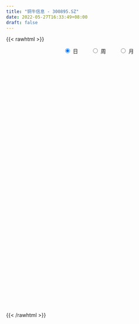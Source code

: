 ```yaml
---
title: "铜牛信息 - 300895.SZ"
date: 2022-05-27T16:33:49+08:00
draft: false
---
```

{{< rawhtml >}}
    <div style="text-align: center">
        <label style="padding: 1rem;"><input style="margin-right: .5rem" type="radio" name="period" value="D" checked onclick="period_change(this)">日</label>
        <label style="padding: 1rem;"><input style="margin-right: .5rem" type="radio" name="period" value="W" onclick="period_change(this)">周</label>
        <label style="padding: 1rem;"><input style="margin-right: .5rem" type="radio" name="period" value="M" onclick="period_change(this)">月</label>
    </div>
    <div id="chart" style="height: 700px;"></div> 
    <script type="text/javascript">
        const D_v = [18558.42,12142.17,7915.33,6344.13,14986.3,9794.8,19912.82,18034.7,11338.7,12273.46,14743.27,33189.06,19272.54,15410.4,15360.95,15403.52,12080.15,40502.11,55677.16,34846.8,41450.81,30941.26,22626.37,16371.98,44326.08,26546.56,26980.31,24964.58,12824.19,24461.26,17875.96,26645.46,13887.2,8731.88,9738.92,10508.63,37956.43,40518.13,49444.41,29346.05,81351.67,51689.89,34004.06,30515.71,25587.95,23689.98,25676.26,42113.22,23192.12,31611.37,29664.3,15328.48,18860.69,28666.53,49323.98,37133.25,25472.89,19238.34,35126.43,27636.98,27065.39,40110.15,21703.86,17197.24,23282.3,17657.8,23531.8,13077.23,17566.88,15479.6,15884.59,18443.38,71767.13,67538.41,192798.74,169516.26,150428.41,140083.33,109130.42,84535.07,95641.81,55504.61,51277.64,50487.9,112586.1,63807.03,66296.16,53480.14,41454.91,49340.59,46929.54,68108.75,37771.98,42726.55,33697.33,46287.14,44948.55,25510.36,24856.84,29363.23,135675.17,89952.67,93816.32,72913.94,48921.32,43557.59,31858.71,69112.91,78886.27,68609.65,80241.0,56894.31,64386.52,42665.54,46071.85,89181.1,104624.55,71006.73,58093.08,54731.25,51970.26,42994.45,53282.95,94156.67,116211.63,67180.55,57706.73,51283.26,37735.87,35424.32,69427.75,41103.35,85117.04,93964.19,124478.46,68397.42,70254.01,36510.11,39155.57,33784.25,30713.31,28716.99,33085.82,54763.71,84583.51,76939.19,45331.0,23983.08,64318.2,63997.13,41472.57,31400.1,35968.39,29689.39,26252.27,28071.72,39895.19,53130.8,43452.69,47689.43,33383.69,34231.06,19001.98,25885.88,29367.5,60790.12,81863.77,97495.44,66567.15,113441.14,117173.98,106090.79,79437.42,87357.29,61443.78,64055.41,109519.49,108632.61,94785.79,78255.13,53626.15,48745.56,80823.71,77246.12,148466.68,184511.91,136259.13,112570.62,136311.62,89647.89,79928.5,90563.69,68071.21,63073.77,66084.45,43617.71,63556.28,65967.72,56427.35,42678.91,44839.07,38410.34,47523.02,52977.51,39295.39,34542.99,73554.65,47206.9,38081.54,24325.87,20365.24,27632.89,28146.94,28072.44,26173.4,20403.4,37042.36,27493.81,32884.65,19645.57,19975.47,18781.88,25292.81,21879.78,19104.71,26826.59,26747.71,22645.5,30287.69,25721.25,24481.81,23436.17,23357.18,22030.66,51523.53,34729.56,26997.98,39437.04,25426.64,17922.78,17856.2,24118.35,83757.49,63434.7,36202.59,26903.66,30687.71,21144.47,22064.51,22223.2]
const D_histogram = [0.0,-0.0562807977,-0.1081209806,-0.1366959457,-0.0729553439,-0.0336366168,0.0340520027,0.0539038818,0.0591442494,0.0809821364,0.1112554975,0.1685880326,0.1469554088,0.0785425598,0.0946206307,0.0783581583,0.0578154109,0.1574267197,0.299326071,0.3000657653,0.3373274325,0.3392368417,0.2511063096,0.1935510757,0.2381461012,0.2200801345,0.2193444565,0.1173287913,0.036047109,0.0166122116,-0.0402967456,-0.2433394092,-0.4157346621,-0.4772493146,-0.4917571263,-0.4787496833,-0.2981154059,-0.1622425953,0.0281664309,0.1138002668,0.351738249,0.3623470651,0.2539772589,0.2273838794,0.1106088045,0.060603534,0.0319571556,0.0832209878,0.0502295921,0.0005051704,-0.2625945804,-0.3731799759,-0.3617412306,-0.1893559582,-0.0063842706,0.1315259917,0.1806947064,0.1712525933,0.2464325619,0.2782518481,0.2091155034,0.1877016019,0.0781930906,-0.0337439449,-0.1642326576,-0.1912825971,-0.2805568239,-0.3626693756,-0.2954013718,-0.2598874647,-0.2710728374,-0.3543584164,0.0258599818,0.7595660394,1.4889286235,2.2339294452,2.4321304195,1.9902386055,1.5193274328,1.1171827692,0.5743724293,0.1390201051,-0.2511469481,-0.4700753945,-0.4510641338,-0.6096318483,-0.8895842441,-1.0042769202,-1.1813088981,-1.2003699667,-1.1651842557,-1.3683261178,-1.4218144041,-1.5088370988,-1.4193392311,-1.1689660519,-1.0081858217,-0.8816114501,-0.7274956773,-0.5580711449,-0.1435156365,0.0867430227,0.3417439594,0.4028243509,0.3727005868,0.2363637246,0.1619545709,0.2339148208,0.3384279719,0.4156130715,0.4962031066,0.4663580041,0.3180181243,0.2734907469,0.2734057103,0.3426772409,0.4931274236,0.5214366322,0.4973211883,0.3951671224,0.3219446927,0.2386900603,0.0534122046,0.0747932483,0.2039911353,0.2154775452,0.2267580949,0.1500094199,0.0600577212,0.0021470477,0.0458456743,0.0244768214,0.0629448915,0.1820681031,0.0630107151,-0.0952132955,-0.3805175469,-0.5120316011,-0.5186700789,-0.5597424289,-0.5366436299,-0.4573569398,-0.3612829377,-0.188062288,0.0248605053,0.0261730529,-0.086768939,-0.131187999,-0.0011190073,0.0974827397,0.0490786401,-0.0303280627,-0.0132539306,-0.0705894201,-0.0782231211,-0.0924168446,-0.0095738359,0.090840195,0.0946882276,-0.0421790504,-0.1795627592,-0.3485877908,-0.4007927659,-0.4137794557,-0.4713986201,-0.2752908126,-0.1346594074,0.1377192947,0.2336605657,0.3781018862,0.538764885,0.5633753428,0.5684214368,0.2858671168,0.121837625,0.1393355826,0.3325560702,0.4527214431,0.525509764,0.4748830868,0.3440066227,0.1931585589,0.0972487447,-0.0608908231,0.0873511901,0.5894120461,0.7246201842,0.7149647217,0.4187442922,0.2631710642,0.1650177647,0.125492359,-0.0088791713,-0.0692752257,-0.319297171,-0.5371306675,-0.6098265582,-0.6240046744,-0.6516699942,-0.6899586957,-0.8640669552,-1.0209485972,-0.9701344074,-0.867450675,-0.7682088823,-0.6547924701,-0.4022894816,-0.2740405576,-0.2642316391,-0.2551802705,-0.2043769416,-0.2668096482,-0.2687002415,-0.231932681,-0.2712511122,-0.2509184271,-0.3928026682,-0.4780567428,-0.6262801707,-0.6382099306,-0.688992447,-0.6450228669,-0.5520719784,-0.407784198,-0.2730535446,-0.1647934585,-0.1805324482,-0.2223391682,-0.4054216309,-0.5382579647,-0.4903736624,-0.4786666601,-0.349396927,-0.19773188,0.0204588586,0.1807936868,0.3222137113,0.4078925501,0.4857598061,0.5229093596,0.5358658253,0.5821739408,0.7266802171,0.8207572505,0.8209024986,0.8241121702,0.6746717719,0.6107098652,0.5595274438,0.498617448]
const D_fast = [0.0,-0.0703509972,-0.1492214252,-0.2119703767,-0.1664686108,-0.135559038,-0.0593574178,-0.0260295682,-0.0060031382,0.0360802828,0.0941675183,0.1936470616,0.20875329,0.159976081,0.1997093095,0.2030363767,0.196947482,0.3359154708,0.5526463398,0.6284024754,0.7499960008,0.8367146204,0.8113606657,0.8021932007,0.9063247515,0.9432788184,0.9973792546,0.9246957872,0.8524258821,0.8371440376,0.770160894,0.5062833782,0.2299544597,0.0491274785,-0.0883196148,-0.1949995926,-0.0888941667,0.0064179951,0.203868629,0.3179525316,0.643825076,0.7450206584,0.700145167,0.7303977573,0.6412748835,0.6064204966,0.5857634071,0.6578324862,0.6373984885,0.5878003594,0.2590519636,0.0551715741,-0.0238249883,0.1012212945,0.2825969145,0.4533886747,0.5477310661,0.5811021013,0.7178902103,0.8192724586,0.8024149898,0.8279264887,0.73796625,0.6175932283,0.4460463512,0.3711757625,0.2117623296,0.038982434,0.0324000949,0.0029421358,-0.0760114462,-0.2478866293,0.1387967643,1.0623943318,2.1639890718,3.4674722547,4.2737058339,4.3293736713,4.2382943568,4.1154453855,3.7162281529,3.315630855,2.8626770648,2.5262297698,2.4324749971,2.1214993205,1.6191508637,1.2533889575,0.7810297551,0.4618761948,0.2057658419,-0.3394575496,-0.748399437,-1.2126314065,-1.4779683465,-1.5198366803,-1.6111029055,-1.7049313964,-1.7326895429,-1.7027827968,-1.3241061975,-1.0721617826,-0.7317248561,-0.5699383768,-0.5068869942,-0.5841329253,-0.6180534362,-0.4876144811,-0.298494337,-0.1174059696,0.0872348422,0.1739792406,0.105143892,0.1289892012,0.1972555922,0.3521964331,0.6259284716,0.7845968383,0.8848116915,0.8814494062,0.8887131496,0.8651310323,0.6932062278,0.7332855835,0.9134812544,0.9788370506,1.046807124,1.007560804,0.9326235356,0.8752496241,0.9304096692,0.9151600217,0.9693643147,1.134004552,1.0306998428,0.8486725084,0.4682388702,0.2087169158,0.0724109183,-0.1085970389,-0.2196591474,-0.2547116923,-0.2489584247,-0.1227533469,0.0963845727,0.1042403835,-0.0303938432,-0.1076099029,0.0221793369,0.1451517689,0.1090173293,0.0220286108,0.0357892602,-0.0391935843,-0.0663830655,-0.1036810002,-0.0232314505,0.0998926292,0.1274127187,-0.019999322,-0.2022737205,-0.4584456998,-0.6108488664,-0.7272804202,-0.9027492395,-0.7754641352,-0.6684975818,-0.3616890561,-0.2073326436,0.0316341484,0.3269883684,0.4924426619,0.6395941151,0.4285065743,0.2949364887,0.3472683421,0.6236278472,0.8569735809,1.0611393428,1.1292334373,1.0843586288,0.9818002048,0.9102025768,0.7368403032,0.9069201139,1.5563339814,1.8726971656,2.0417828835,1.850248527,1.7604680651,1.7035692068,1.6954168909,1.5588255677,1.4811107069,1.1512644689,0.7991483055,0.5739957752,0.4038164905,0.2132336721,0.0024552967,-0.3876697016,-0.7997884929,-0.9915079049,-1.1056868414,-1.1984972691,-1.2487789745,-1.0968483564,-1.0371095718,-1.0933585631,-1.1481022622,-1.1483931687,-1.2775282872,-1.346593941,-1.3678095507,-1.47494076,-1.5173376817,-1.7574225898,-1.9621908501,-2.2669843207,-2.4384665633,-2.6614971913,-2.7787833279,-2.8238504341,-2.7815087032,-2.7150414359,-2.6479797144,-2.7088518162,-2.8062433283,-3.0906811987,-3.3580820236,-3.4327911369,-3.5407507996,-3.4988302983,-3.3965982213,-3.173292768,-2.9677595182,-2.7457860658,-2.5581340895,-2.358826882,-2.1909499886,-2.0440270665,-1.8521754659,-1.5259991353,-1.2267327892,-1.0213619165,-0.8121242024,-0.7928966577,-0.704181098,-0.6154816585,-0.5517372923]
const D_slow = [0.0,-0.0140701994,-0.0411004446,-0.075274431,-0.093513267,-0.1019224212,-0.0934094205,-0.07993345,-0.0651473877,-0.0449018536,-0.0170879792,0.025059029,0.0617978812,0.0814335211,0.1050886788,0.1246782184,0.1391320711,0.178488751,0.2533202688,0.3283367101,0.4126685683,0.4974777787,0.5602543561,0.608642125,0.6681786503,0.7231986839,0.7780347981,0.8073669959,0.8163787731,0.820531826,0.8104576396,0.7496227873,0.6456891218,0.5263767931,0.4034375116,0.2837500907,0.2092212393,0.1686605904,0.1757021981,0.2041522648,0.2920868271,0.3826735933,0.4461679081,0.5030138779,0.530666079,0.5458169625,0.5538062515,0.5746114984,0.5871688964,0.587295189,0.5216465439,0.42835155,0.3379162423,0.2905772527,0.2889811851,0.321862683,0.3670363596,0.409849508,0.4714576484,0.5410206105,0.5932994863,0.6402248868,0.6597731594,0.6513371732,0.6102790088,0.5624583595,0.4923191536,0.4016518097,0.3278014667,0.2628296005,0.1950613912,0.1064717871,0.1129367825,0.3028282924,0.6750604483,1.2335428096,1.8415754144,2.3391350658,2.718966924,2.9982626163,3.1418557236,3.1766107499,3.1138240129,2.9963051643,2.8835391308,2.7311311688,2.5087351077,2.2576658777,1.9623386532,1.6622461615,1.3709500976,1.0288685681,0.6734149671,0.2962056924,-0.0586291154,-0.3508706284,-0.6029170838,-0.8233199463,-1.0051938656,-1.1447116519,-1.180590561,-1.1589048053,-1.0734688155,-0.9727627278,-0.879587581,-0.8204966499,-0.7800080072,-0.7215293019,-0.636922309,-0.5330190411,-0.4089682644,-0.2923787634,-0.2128742323,-0.1445015456,-0.0761501181,0.0095191922,0.1328010481,0.2631602061,0.3874905032,0.4862822838,0.566768457,0.626440972,0.6397940232,0.6584923353,0.7094901191,0.7633595054,0.8200490291,0.8575513841,0.8725658144,0.8731025763,0.8845639949,0.8906832003,0.9064194231,0.9519364489,0.9676891277,0.9438858038,0.8487564171,0.7207485168,0.5910809971,0.4511453899,0.3169844824,0.2026452475,0.1123245131,0.0653089411,0.0715240674,0.0780673306,0.0563750958,0.0235780961,0.0232983443,0.0476690292,0.0599386892,0.0523566735,0.0490431909,0.0313958358,0.0118400556,-0.0112641556,-0.0136576146,0.0090524342,0.0327244911,0.0221797285,-0.0227109613,-0.109857909,-0.2100561005,-0.3135009644,-0.4313506194,-0.5001733226,-0.5338381744,-0.4994083508,-0.4409932093,-0.3464677378,-0.2117765166,-0.0709326809,0.0711726783,0.1426394575,0.1730988638,0.2079327594,0.291071777,0.4042521378,0.5356295788,0.6543503505,0.7403520061,0.7886416459,0.812953832,0.7977311263,0.8195689238,0.9669219353,1.1480769814,1.3268181618,1.4315042349,1.4972970009,1.5385514421,1.5699245318,1.567704739,1.5503859326,1.4705616398,1.336278973,1.1838223334,1.0278211648,0.8649036663,0.6924139924,0.4763972536,0.2211601043,-0.0213734976,-0.2382361663,-0.4302883869,-0.5939865044,-0.6945588748,-0.7630690142,-0.829126924,-0.8929219916,-0.944016227,-1.0107186391,-1.0778936995,-1.1358768697,-1.2036896478,-1.2664192545,-1.3646199216,-1.4841341073,-1.64070415,-1.8002566326,-1.9725047444,-2.1337604611,-2.2717784557,-2.3737245052,-2.4419878913,-2.483186256,-2.528319368,-2.5839041601,-2.6852595678,-2.8198240589,-2.9424174745,-3.0620841396,-3.1494333713,-3.1988663413,-3.1937516266,-3.148553205,-3.0679997771,-2.9660266396,-2.8445866881,-2.7138593482,-2.5798928919,-2.4343494067,-2.2526793524,-2.0474900397,-1.8422644151,-1.6362363726,-1.4675684296,-1.3148909633,-1.1750091023,-1.0503547403]
const D_data = [['2021-05-18', 29.9418, 31.0566, 29.8669, 31.7388],['2021-05-19', 30.7987, 30.1747, 30.1747, 31.1481],['2021-05-20', 30.1913, 29.8669, 29.792, 30.5824],['2021-05-21', 30.3661, 29.8336, 29.7837, 30.3661],['2021-05-24', 29.8669, 30.99, 29.5341, 31.3894],['2021-05-25', 30.6156, 30.9068, 30.5324, 31.015],['2021-05-26', 31.0316, 31.5391, 30.8985, 32.9451],['2021-05-27', 31.01, 31.2, 31.0, 31.98],['2021-05-28', 31.25, 31.12, 30.78, 31.36],['2021-05-31', 31.0, 31.45, 30.85, 31.62],['2021-06-01', 31.45, 31.77, 31.23, 31.98],['2021-06-02', 32.0, 32.46, 32.0, 33.79],['2021-06-03', 31.83, 31.7, 31.51, 32.86],['2021-06-04', 31.7, 30.97, 30.77, 31.86],['2021-06-07', 31.0, 31.97, 31.0, 31.97],['2021-06-08', 31.8, 31.65, 31.4, 32.48],['2021-06-09', 31.72, 31.57, 31.13, 32.15],['2021-06-10', 31.3, 33.4, 31.3, 33.6],['2021-06-11', 33.36, 34.8, 32.52, 35.38],['2021-06-15', 33.88, 33.7, 33.51, 34.87],['2021-06-16', 33.42, 34.57, 33.01, 35.5],['2021-06-17', 33.9, 34.57, 33.51, 35.19],['2021-06-18', 34.11, 33.52, 33.38, 34.56],['2021-06-21', 33.49, 33.77, 33.49, 34.43],['2021-06-22', 33.8, 35.28, 32.7, 35.9],['2021-06-23', 35.28, 34.85, 34.5, 35.4],['2021-06-24', 34.59, 35.3, 34.16, 35.4],['2021-06-25', 34.95, 34.0, 34.0, 36.0],['2021-06-28', 33.62, 33.94, 33.25, 34.28],['2021-06-29', 33.94, 34.58, 33.54, 35.9],['2021-06-30', 34.59, 34.01, 33.79, 34.8],['2021-07-01', 33.85, 31.47, 31.45, 34.15],['2021-07-02', 31.48, 30.67, 30.64, 31.77],['2021-07-05', 30.67, 31.15, 30.67, 31.27],['2021-07-06', 31.0, 31.21, 30.71, 31.43],['2021-07-07', 30.88, 31.21, 30.7, 31.45],['2021-07-08', 31.22, 33.56, 30.79, 33.95],['2021-07-09', 32.86, 33.7, 32.8, 35.3],['2021-07-12', 34.5, 35.24, 33.88, 35.91],['2021-07-13', 34.88, 34.76, 34.28, 35.59],['2021-07-14', 34.79, 37.77, 34.53, 41.5],['2021-07-15', 36.6, 35.93, 35.61, 37.4],['2021-07-16', 36.31, 34.48, 34.45, 36.31],['2021-07-19', 34.84, 35.4, 34.17, 35.48],['2021-07-20', 34.71, 34.09, 33.7, 34.98],['2021-07-21', 34.5, 34.62, 34.11, 35.4],['2021-07-22', 34.65, 34.79, 33.8, 35.13],['2021-07-23', 34.74, 35.98, 34.24, 36.78],['2021-07-26', 35.2, 35.11, 34.28, 35.41],['2021-07-27', 34.78, 34.78, 34.7, 36.36],['2021-07-28', 34.3, 31.23, 31.18, 34.68],['2021-07-29', 31.7, 31.94, 31.59, 32.28],['2021-07-30', 31.94, 32.96, 31.7, 33.7],['2021-08-02', 32.7, 35.3, 32.51, 35.39],['2021-08-03', 34.92, 36.36, 34.77, 37.9],['2021-08-04', 36.59, 36.76, 36.0, 37.6],['2021-08-05', 36.7, 36.33, 35.89, 37.2],['2021-08-06', 36.93, 35.9, 35.54, 36.93],['2021-08-09', 36.55, 37.37, 35.7, 37.9],['2021-08-10', 37.0, 37.4, 36.71, 37.93],['2021-08-11', 36.91, 36.31, 36.16, 37.49],['2021-08-12', 37.18, 36.91, 36.36, 38.45],['2021-08-13', 36.16, 35.65, 35.41, 36.61],['2021-08-16', 36.47, 35.13, 34.83, 36.47],['2021-08-17', 35.36, 34.25, 34.1, 36.01],['2021-08-18', 33.98, 35.06, 33.7, 35.13],['2021-08-19', 34.7, 33.85, 33.78, 35.85],['2021-08-20', 33.85, 33.28, 32.7, 33.9],['2021-08-23', 33.93, 34.9, 33.63, 34.94],['2021-08-24', 34.6, 34.6, 34.5, 35.44],['2021-08-25', 34.5, 33.9, 33.72, 35.12],['2021-08-26', 34.3, 32.51, 32.36, 34.3],['2021-08-27', 32.17, 39.01, 32.1, 39.01],['2021-08-30', 46.81, 46.81, 46.3, 46.81],['2021-08-31', 50.37, 51.7, 50.11, 55.5],['2021-09-01', 53.08, 57.53, 50.92, 59.98],['2021-09-02', 53.52, 55.33, 50.77, 58.5],['2021-09-03', 56.4, 48.72, 48.61, 57.49],['2021-09-06', 47.97, 47.65, 45.0, 49.55],['2021-09-07', 46.77, 47.61, 46.33, 48.37],['2021-09-08', 47.0, 44.4, 43.67, 47.3],['2021-09-09', 44.24, 43.83, 43.22, 44.93],['2021-09-10', 43.83, 42.56, 42.27, 43.88],['2021-09-13', 42.57, 43.2, 42.17, 43.49],['2021-09-14', 43.28, 45.69, 42.13, 47.05],['2021-09-15', 44.39, 43.06, 42.5, 44.39],['2021-09-16', 42.95, 40.12, 39.96, 43.18],['2021-09-17', 40.0, 40.7, 38.6, 41.17],['2021-09-22', 39.6, 38.55, 38.36, 39.6],['2021-09-23', 39.0, 39.3, 38.68, 40.87],['2021-09-24', 39.0, 39.29, 38.14, 40.2],['2021-09-27', 35.36, 35.0, 34.43, 38.45],['2021-09-28', 35.45, 35.18, 34.55, 36.26],['2021-09-29', 34.73, 33.27, 33.01, 35.18],['2021-09-30', 33.79, 34.33, 33.73, 34.8],['2021-10-08', 35.36, 36.2, 34.72, 36.28],['2021-10-11', 36.7, 35.25, 34.85, 36.77],['2021-10-12', 35.25, 34.74, 34.3, 35.56],['2021-10-13', 35.0, 35.07, 34.41, 35.7],['2021-10-14', 34.87, 35.47, 34.42, 35.51],['2021-10-15', 35.52, 39.68, 35.1, 42.56],['2021-10-18', 37.6, 38.93, 36.82, 39.42],['2021-10-19', 39.03, 40.57, 38.16, 40.57],['2021-10-20', 40.23, 39.15, 39.0, 40.23],['2021-10-21', 38.04, 38.27, 37.68, 38.87],['2021-10-22', 38.3, 36.61, 36.5, 38.58],['2021-10-25', 36.76, 36.86, 35.92, 37.3],['2021-10-26', 37.3, 38.74, 37.02, 39.86],['2021-10-27', 38.0, 39.76, 37.55, 40.74],['2021-10-28', 39.35, 40.13, 37.61, 40.95],['2021-10-29', 39.7, 40.9, 39.04, 41.5],['2021-11-01', 40.97, 39.99, 39.13, 40.97],['2021-11-02', 39.79, 38.3, 38.0, 40.96],['2021-11-03', 38.11, 39.29, 38.07, 39.85],['2021-11-04', 39.15, 39.93, 38.7, 40.12],['2021-11-05', 40.03, 41.23, 39.12, 42.1],['2021-11-08', 40.66, 43.19, 40.2, 43.5],['2021-11-09', 42.91, 42.58, 41.6, 42.97],['2021-11-10', 42.13, 42.39, 41.9, 43.61],['2021-11-11', 42.18, 41.49, 41.1, 42.18],['2021-11-12', 41.17, 41.74, 40.57, 41.95],['2021-11-15', 42.3, 41.5, 41.2, 42.75],['2021-11-16', 41.09, 39.7, 39.69, 42.0],['2021-11-17', 39.32, 41.99, 39.32, 43.55],['2021-11-18', 42.0, 43.96, 40.77, 45.16],['2021-11-19', 43.0, 43.14, 42.57, 43.78],['2021-11-22', 43.12, 43.49, 42.34, 43.87],['2021-11-23', 43.31, 42.48, 42.4, 43.35],['2021-11-24', 42.43, 42.07, 42.0, 43.28],['2021-11-25', 42.09, 42.22, 42.05, 42.98],['2021-11-26', 41.83, 43.6, 41.65, 43.79],['2021-11-29', 42.55, 43.0, 42.17, 43.47],['2021-11-30', 43.3, 43.96, 42.96, 45.68],['2021-12-01', 43.68, 45.63, 43.2, 45.66],['2021-12-02', 45.86, 42.88, 42.68, 49.2],['2021-12-03', 43.18, 41.76, 41.52, 43.55],['2021-12-06', 41.14, 38.9, 38.5, 41.44],['2021-12-07', 39.1, 39.45, 38.5, 39.77],['2021-12-08', 39.38, 40.32, 38.7, 40.95],['2021-12-09', 39.81, 39.4, 39.4, 40.5],['2021-12-10', 39.4, 39.77, 39.1, 40.39],['2021-12-13', 40.0, 40.39, 39.49, 40.53],['2021-12-14', 40.3, 40.77, 40.0, 40.8],['2021-12-15', 40.99, 42.26, 40.62, 42.5],['2021-12-16', 42.62, 43.75, 41.6, 44.2],['2021-12-17', 42.98, 41.71, 41.71, 44.93],['2021-12-20', 40.89, 39.96, 39.71, 41.53],['2021-12-21', 39.95, 40.31, 39.85, 40.48],['2021-12-22', 40.6, 42.68, 40.1, 45.0],['2021-12-23', 42.01, 42.95, 42.01, 44.28],['2021-12-24', 43.19, 41.31, 41.31, 43.5],['2021-12-27', 42.0, 40.59, 40.2, 42.2],['2021-12-28', 40.63, 41.62, 40.63, 42.3],['2021-12-29', 41.01, 40.55, 40.22, 41.2],['2021-12-30', 40.38, 40.94, 40.25, 41.48],['2021-12-31', 41.19, 40.73, 40.5, 41.79],['2022-01-04', 40.7, 42.09, 40.5, 42.49],['2022-01-05', 42.19, 42.84, 41.66, 42.95],['2022-01-06', 42.36, 41.99, 41.9, 43.35],['2022-01-07', 42.1, 39.89, 39.73, 42.98],['2022-01-10', 38.71, 39.05, 37.5, 39.24],['2022-01-11', 38.89, 37.6, 37.25, 39.47],['2022-01-12', 37.79, 38.14, 37.61, 38.2],['2022-01-13', 38.91, 38.09, 38.09, 39.46],['2022-01-14', 37.6, 36.93, 36.88, 38.36],['2022-01-17', 37.49, 40.12, 37.49, 40.68],['2022-01-18', 40.34, 40.1, 39.6, 42.3],['2022-01-19', 39.0, 42.8, 39.0, 44.53],['2022-01-20', 42.93, 41.67, 40.8, 42.93],['2022-01-21', 41.48, 43.12, 41.44, 44.92],['2022-01-24', 42.93, 44.48, 42.41, 47.1],['2022-01-25', 43.63, 43.7, 42.01, 46.74],['2022-01-26', 44.41, 43.99, 41.61, 44.65],['2022-01-27', 44.66, 39.99, 39.06, 44.88],['2022-01-28', 39.99, 40.45, 39.53, 42.5],['2022-02-07', 41.31, 42.46, 40.68, 43.5],['2022-02-08', 42.1, 45.46, 41.19, 46.29],['2022-02-09', 45.38, 45.76, 44.44, 46.48],['2022-02-10', 45.57, 46.15, 44.8, 47.38],['2022-02-11', 45.39, 45.15, 44.02, 46.66],['2022-02-14', 44.31, 44.08, 43.01, 45.2],['2022-02-15', 44.29, 43.39, 42.6, 44.37],['2022-02-16', 45.99, 43.64, 43.56, 46.99],['2022-02-17', 43.29, 42.3, 42.2, 45.2],['2022-02-18', 44.68, 46.24, 44.11, 46.53],['2022-02-21', 50.0, 52.84, 48.8, 54.9],['2022-02-22', 50.68, 50.65, 49.66, 52.0],['2022-02-23', 50.3, 49.93, 48.51, 51.9],['2022-02-24', 49.02, 46.16, 44.14, 51.54],['2022-02-25', 47.0, 47.18, 46.01, 48.24],['2022-02-28', 46.33, 47.6, 44.68, 49.0],['2022-03-01', 46.94, 48.3, 46.56, 49.29],['2022-03-02', 47.0, 46.91, 46.1, 48.17],['2022-03-03', 47.0, 47.5, 46.29, 47.85],['2022-03-04', 46.6, 44.34, 44.29, 47.28],['2022-03-07', 43.55, 43.33, 43.01, 44.21],['2022-03-08', 43.76, 44.08, 43.12, 44.88],['2022-03-09', 43.0, 44.24, 40.47, 44.79],['2022-03-10', 45.58, 43.58, 43.53, 45.69],['2022-03-11', 42.1, 42.84, 41.69, 43.6],['2022-03-14', 42.15, 40.02, 40.0, 42.85],['2022-03-15', 39.25, 38.63, 38.6, 40.9],['2022-03-16', 39.72, 40.16, 38.8, 40.66],['2022-03-17', 40.88, 40.47, 39.88, 41.85],['2022-03-18', 40.2, 40.27, 39.89, 41.48],['2022-03-21', 39.8, 40.38, 39.52, 40.82],['2022-03-22', 40.37, 42.6, 39.73, 42.93],['2022-03-23', 42.0, 41.7, 41.3, 42.47],['2022-03-24', 41.28, 40.26, 39.95, 41.45],['2022-03-25', 40.34, 39.97, 39.97, 40.91],['2022-03-28', 39.39, 40.34, 39.05, 40.64],['2022-03-29', 40.11, 38.56, 38.5, 40.59],['2022-03-30', 38.84, 38.78, 37.6, 39.26],['2022-03-31', 38.43, 39.0, 38.0, 39.24],['2022-04-01', 39.3, 37.67, 37.67, 39.3],['2022-04-06', 37.49, 37.98, 37.21, 38.86],['2022-04-07', 37.7, 35.17, 35.15, 37.88],['2022-04-08', 35.2, 34.71, 34.18, 35.5],['2022-04-11', 34.19, 32.62, 32.23, 34.33],['2022-04-12', 32.9, 33.14, 32.31, 33.19],['2022-04-13', 33.01, 31.68, 31.6, 33.01],['2022-04-14', 32.19, 32.02, 31.96, 32.89],['2022-04-15', 31.8, 32.21, 31.15, 32.64],['2022-04-18', 31.74, 32.78, 31.15, 32.9],['2022-04-19', 33.0, 32.8, 32.5, 33.31],['2022-04-20', 33.99, 32.6, 32.35, 34.15],['2022-04-21', 32.28, 30.8, 30.7, 32.6],['2022-04-22', 30.4, 29.79, 29.6, 31.41],['2022-04-25', 28.68, 26.78, 26.68, 29.4],['2022-04-26', 27.03, 25.78, 25.53, 27.49],['2022-04-27', 25.77, 26.99, 25.37, 26.99],['2022-04-28', 26.88, 25.88, 25.5, 26.88],['2022-04-29', 26.31, 26.96, 26.11, 27.27],['2022-05-05', 26.92, 27.33, 26.38, 27.7],['2022-05-06', 26.68, 28.64, 26.28, 29.59],['2022-05-09', 28.61, 28.57, 28.11, 29.4],['2022-05-10', 27.9, 28.91, 27.7, 29.12],['2022-05-11', 28.68, 28.69, 28.51, 29.75],['2022-05-12', 28.57, 28.98, 28.26, 29.25],['2022-05-13', 29.0, 28.79, 28.42, 29.17],['2022-05-16', 28.95, 28.67, 28.37, 29.14],['2022-05-17', 28.99, 29.34, 28.16, 29.35],['2022-05-18', 30.91, 31.28, 30.91, 33.99],['2022-05-19', 30.49, 31.61, 29.87, 32.28],['2022-05-20', 31.28, 31.07, 30.69, 31.71],['2022-05-23', 31.07, 31.53, 31.01, 31.68],['2022-05-24', 31.27, 29.6, 29.6, 31.56],['2022-05-25', 29.98, 30.41, 29.86, 30.99],['2022-05-26', 30.45, 30.55, 29.52, 30.95],['2022-05-27', 30.45, 30.39, 30.08, 31.17]]
const W_v = [302930.0,239141.82,71281.73,403018.46,589586.36,435144.63,297411.55,196243.02,162326.18,157659.13,175385.82,157023.63,107105.96,116110.3,84904.1,110141.6,132184.99,122181.78,105098.72,112246.19,64180.12,54074.41,163139.94,119997.08,82568.55,63843.65,131149.82,72441.35,64245.23,77242.33,66555.64,52154.73,12757.25,40662.35,64406.71,74067.32,94888.73,139023.89,129865.24,139189.51,95694.07,107453.99,245836.08,147583.12,118656.96,159834.99,151642.81,94746.37,139141.58,720365.15,396089.55,346657.33,137725.04,182304.61,46287.14,260354.15,349161.84,328708.54,299199.32,340425.87,373826.25,251577.93,413060.46,210417.25,278089.22,239101.98,151381.87,184168.11,141870.11,420157.62,451503.26,455248.43,408908.22,659301.17,367721.6200000001,272247.97,223045.33,217711.95,130390.91,84939.57,116580.38,117204.29,127284.1,73554.19,144514.0,225369.33,123023.55]
const W_histogram = [0.0,-0.3769581766,-0.4784576691,-0.2713502462,0.924371151,0.8814675447,0.787707276,0.4883903048,0.2282551156,-0.0488969528,0.057008649,-0.2249156711,-0.6215541872,-0.9951384897,-1.2007586073,-1.4718151416,-1.5836823862,-1.575143742,-1.5416269228,-1.519894176,-1.3848280478,-1.0339875903,-0.6096004716,-0.4376504387,-0.525381315,-0.4239189345,-0.2151188222,-0.1724949094,-0.0564130136,-0.1019924859,-0.1698291796,-0.3830558738,-0.4385703864,-0.3918475107,-0.2714578472,-0.0651238822,0.0927426766,0.465738101,0.6268493207,0.7576002814,0.617595815,0.7196990739,0.8229682597,0.9656276913,0.8348410215,0.9179701909,0.9251493084,0.7469460139,0.977110962,1.7029348547,1.6847116257,1.4716655231,1.1730401717,0.6072035371,0.3380368424,0.3709032661,0.1725042231,0.3088577053,0.3944578123,0.4543475183,0.5507450966,0.6037279181,0.4785651193,0.2376419414,0.1870537764,0.1086561585,0.0052030181,-0.1251357051,-0.4005014572,-0.1674877659,-0.1930894141,0.091332206,0.3245706223,0.5031892431,0.3958321118,0.1994722455,-0.1111188399,-0.3319067834,-0.6117126335,-0.9545673202,-1.2874350097,-1.5885538307,-1.8765325363,-1.8490842916,-1.7187980162,-1.3910355648,-1.142410555]
const W_fast = [0.0,-0.4711977208,-0.6923116306,-0.5530417692,0.8737724158,1.0512356956,1.154402246,0.977182851,0.7741114406,0.4847351341,0.6048928981,0.2667396602,-0.2852874026,-0.9076563276,-1.413466097,-2.0524764167,-2.5602642578,-2.9455115492,-3.2974014607,-3.6556422579,-3.8667831417,-3.7744395818,-3.5024525809,-3.4399151577,-3.6589913627,-3.6635087158,-3.5084883091,-3.5089881237,-3.4070094812,-3.478087075,-3.5883810636,-3.8973717262,-4.0625288355,-4.1137678374,-4.0612426357,-3.8711896413,-3.6901374134,-3.2007074637,-2.8828839138,-2.5627328828,-2.5483383954,-2.2663103681,-1.9572991174,-1.5732327629,-1.4953091774,-1.1826874602,-0.9442210156,-0.9356878066,-0.4612451181,0.6903124883,1.0932671658,1.2481374439,1.2427721354,0.8287363851,0.6440789011,0.7696711412,0.614398154,0.8279660625,1.0121806226,1.1856572082,1.4197410606,1.6236558617,1.6181343427,1.4366216502,1.4327969292,1.3815633509,1.2794109651,1.1177883156,0.7422971992,0.933438949,0.8595649473,1.1668196189,1.4812006908,1.7856166224,1.777217519,1.6307257141,1.2923549187,0.9885902793,0.5558562709,-0.0256402459,-0.6803666878,-1.3786239664,-2.1357358062,-2.5705586344,-2.869971863,-2.8899683028,-2.9269459318]
const W_slow = [0.0,-0.0942395442,-0.2138539614,-0.281691523,-0.0505987352,0.1697681509,0.3666949699,0.4887925461,0.545856325,0.5336320868,0.5478842491,0.4916553313,0.3362667845,0.0874821621,-0.2127074897,-0.5806612751,-0.9765818717,-1.3703678072,-1.7557745379,-2.1357480819,-2.4819550939,-2.7404519914,-2.8928521093,-3.002264719,-3.1336100477,-3.2395897814,-3.2933694869,-3.3364932143,-3.3505964677,-3.3760945891,-3.418551884,-3.5143158525,-3.6239584491,-3.7219203267,-3.7897847885,-3.8060657591,-3.7828800899,-3.6664455647,-3.5097332345,-3.3203331642,-3.1659342104,-2.9860094419,-2.780267377,-2.5388604542,-2.3301501988,-2.1006576511,-1.869370324,-1.6826338205,-1.43835608,-1.0126223664,-0.5914444599,-0.2235280792,0.0697319638,0.221532848,0.3060420586,0.3987678752,0.4418939309,0.5191083572,0.6177228103,0.7313096899,0.868995964,1.0199279436,1.1395692234,1.1989797087,1.2457431528,1.2729071925,1.274207947,1.2429240207,1.1427986564,1.1009267149,1.0526543614,1.0754874129,1.1566300685,1.2824273793,1.3813854072,1.4312534686,1.4034737586,1.3204970627,1.1675689044,0.9289270743,0.6070683219,0.2099298642,-0.2592032699,-0.7214743428,-1.1511738468,-1.498932738,-1.7845353768]
const W_data = [['2020-09-25', 59.0682, 49.5008, 49.5008, 63.228],['2020-09-30', 48.2446, 43.594, 43.5275, 52.1631],['2020-10-09', 44.5923, 45.3827, 44.0017, 46.3561],['2020-10-16', 45.0749, 49.2013, 44.9251, 53.619],['2020-10-23', 51.9135, 65.6406, 49.2346, 65.6406],['2020-10-30', 66.5391, 53.9767, 53.9767, 66.5391],['2020-11-06', 54.0765, 53.6772, 53.2446, 58.4859],['2020-11-13', 53.8353, 50.6073, 49.8253, 55.7404],['2020-11-20', 50.4992, 49.9418, 49.426, 53.0782],['2020-11-27', 49.4842, 48.4193, 48.1697, 52.1464],['2020-12-04', 48.3028, 52.8369, 47.421, 54.4925],['2020-12-11', 52.005, 47.5042, 46.589, 53.4942],['2020-12-18', 47.2379, 43.9434, 43.7022, 49.1597],['2020-12-25', 43.6606, 41.5225, 39.8419, 44.4925],['2020-12-31', 41.1814, 41.1647, 38.4359, 41.8719],['2021-01-08', 41.5058, 37.9201, 37.03, 42.7621],['2021-01-15', 37.4875, 37.5374, 33.228, 38.985],['2021-01-22', 37.1048, 37.3295, 36.6556, 41.1814],['2021-01-29', 37.0466, 36.2812, 35.1997, 39.7255],['2021-02-05', 36.2812, 34.7754, 34.193, 39.5341],['2021-02-10', 34.1098, 35.1248, 32.6206, 36.9052],['2021-02-19', 36.1564, 37.8037, 35.8569, 38.2779],['2021-02-26', 38.1697, 39.7671, 36.1897, 41.3145],['2021-03-05', 40.7321, 37.3794, 36.9384, 40.7571],['2021-03-12', 37.4459, 33.5275, 33.2945, 38.4859],['2021-03-19', 33.2862, 35.0998, 32.9368, 35.4077],['2021-03-26', 35.2662, 36.5641, 33.777, 37.2546],['2021-04-02', 36.6057, 34.5341, 33.6106, 37.0383],['2021-04-09', 34.5424, 35.3161, 34.3012, 36.1897],['2021-04-16', 35.1165, 32.9368, 32.03, 35.599],['2021-04-23', 32.7953, 31.7554, 31.4892, 33.6606],['2021-04-30', 31.6223, 28.4526, 28.3943, 31.7804],['2021-05-07', 28.7354, 28.8602, 28.5108, 29.1597],['2021-05-14', 28.9434, 29.2596, 27.8702, 30.0],['2021-05-21', 29.2512, 29.8336, 28.4859, 32.2296],['2021-05-28', 29.8669, 31.12, 29.5341, 32.9451],['2021-06-04', 31.0, 30.97, 30.77, 33.79],['2021-06-11', 31.0, 34.8, 31.0, 35.38],['2021-06-18', 33.88, 33.52, 33.01, 35.5],['2021-06-25', 33.49, 34.0, 32.7, 36.0],['2021-07-02', 33.62, 30.67, 30.64, 35.9],['2021-07-09', 30.67, 33.7, 30.67, 35.3],['2021-07-16', 34.5, 34.48, 33.88, 41.5],['2021-07-23', 34.84, 35.98, 33.7, 36.78],['2021-07-30', 35.2, 32.96, 31.18, 36.36],['2021-08-06', 32.7, 35.9, 32.51, 37.9],['2021-08-13', 36.55, 35.65, 35.41, 38.45],['2021-08-20', 36.47, 33.28, 32.7, 36.47],['2021-08-27', 33.93, 39.01, 32.1, 39.01],['2021-09-03', 46.81, 48.72, 46.3, 59.98],['2021-09-10', 47.97, 42.56, 42.27, 49.55],['2021-09-17', 42.57, 40.7, 38.6, 47.05],['2021-09-24', 39.6, 39.29, 38.14, 40.87],['2021-09-30', 35.36, 34.33, 33.01, 38.45],['2021-10-08', 35.36, 36.2, 34.72, 36.28],['2021-10-15', 36.7, 39.68, 34.3, 42.56],['2021-10-22', 37.6, 36.61, 36.5, 40.57],['2021-10-29', 36.76, 40.9, 35.92, 41.5],['2021-11-05', 40.97, 41.23, 38.0, 42.1],['2021-11-12', 40.66, 41.74, 40.2, 43.61],['2021-11-19', 42.3, 43.14, 39.32, 45.16],['2021-11-26', 43.12, 43.6, 41.65, 43.87],['2021-12-03', 42.55, 41.76, 41.52, 49.2],['2021-12-10', 41.14, 39.77, 38.5, 41.44],['2021-12-17', 40.0, 41.71, 39.49, 44.93],['2021-12-24', 40.89, 41.31, 39.71, 45.0],['2021-12-31', 42.0, 40.73, 40.2, 42.3],['2022-01-07', 40.7, 39.89, 39.73, 43.35],['2022-01-14', 38.71, 36.93, 36.88, 39.47],['2022-01-21', 37.49, 43.12, 37.49, 44.92],['2022-01-28', 42.93, 40.45, 39.06, 47.1],['2022-02-11', 41.31, 45.15, 40.68, 47.38],['2022-02-18', 44.31, 46.24, 42.2, 46.99],['2022-02-25', 50.0, 47.18, 44.14, 54.9],['2022-03-04', 46.33, 44.34, 44.29, 49.29],['2022-03-11', 43.55, 42.84, 40.47, 45.69],['2022-03-18', 42.15, 40.27, 38.6, 42.85],['2022-03-25', 39.8, 39.97, 39.52, 42.93],['2022-04-01', 39.39, 37.67, 37.6, 40.64],['2022-04-08', 37.49, 34.71, 34.18, 38.86],['2022-04-15', 34.19, 32.21, 31.15, 34.33],['2022-04-22', 31.74, 29.79, 29.6, 34.15],['2022-04-29', 28.68, 26.96, 25.37, 29.4],['2022-05-06', 26.92, 28.64, 26.28, 29.59],['2022-05-13', 28.61, 28.79, 27.7, 29.75],['2022-05-20', 28.95, 31.07, 28.16, 33.99],['2022-05-27', 31.07, 30.39, 29.52, 31.68]]
const M_v = [542071.8199999999,1499031.1800000002,834114.8199999999,620054.87,469607.09,393640.66,445970.01,284228.3700000001,204167.09,545855.3199999999,660062.8099999999,805702.9,1522804.53,984511.6699999999,1391249.7600000002,1165830.3899999997,1197699.1000000001,1603386.3200000001,1105015.8799999999,472181.74,566461.0699999999]
const M_histogram = [0.0,0.6625996581,0.7066423115,0.2114685555,-0.425238613,-0.5821941803,-0.998589833,-1.5810945081,-1.6674534947,-1.4624242772,-1.3125551546,0.0608274479,-0.1755048679,0.1198085044,0.5085932114,0.5330109113,0.5148176824,0.9438623366,0.6234563433,-0.3708483315,-0.7473120526]
const M_fast = [0.0,0.8282495726,1.048952804,0.6066461868,-0.136370635,-0.4388747474,-1.1049178583,-2.0826961604,-2.5859185207,-2.7464953725,-2.9247650385,-1.5361755741,-1.8163841069,-1.4911186085,-0.9751855986,-0.8175151709,-0.7070039791,-0.0419937408,-0.2065356483,-1.2935524059,-1.8568441402]
const M_slow = [0.0,0.1656499145,0.3423104924,0.3951776313,0.288867978,0.143319433,-0.1063280253,-0.5016016523,-0.918465026,-1.2840710953,-1.612209884,-1.597003022,-1.640879239,-1.6109271129,-1.48377881,-1.3505260822,-1.2218216616,-0.9858560774,-0.8299919916,-0.9227040745,-1.1095320876]
const M_data = [['2020-09-30', 59.0682, 43.594, 43.5275, 63.228],['2020-10-30', 44.5923, 53.9767, 44.0017, 66.5391],['2020-11-30', 54.0765, 48.7271, 47.421, 58.4859],['2020-12-31', 48.6689, 41.1647, 38.4359, 54.4925],['2021-01-29', 41.5058, 36.2812, 33.228, 42.7621],['2021-02-26', 36.2812, 39.7671, 32.6206, 41.3145],['2021-03-31', 40.7321, 34.3261, 32.9368, 40.7571],['2021-04-30', 34.2762, 28.4526, 28.3943, 36.1897],['2021-05-31', 28.7354, 31.45, 27.8702, 32.9451],['2021-06-30', 31.45, 34.01, 30.77, 36.0],['2021-07-30', 33.85, 32.96, 30.64, 41.5],['2021-08-31', 32.7, 51.7, 32.1, 55.5],['2021-09-30', 53.08, 34.33, 33.01, 59.98],['2021-10-29', 35.36, 40.9, 34.3, 42.56],['2021-11-30', 40.97, 43.96, 38.0, 45.68],['2021-12-31', 43.68, 40.73, 38.5, 49.2],['2022-01-28', 40.7, 40.45, 36.88, 47.1],['2022-02-28', 41.31, 47.6, 40.68, 54.9],['2022-03-31', 46.94, 39.0, 37.6, 49.29],['2022-04-29', 39.3, 26.96, 25.37, 39.3],['2022-05-31', 26.92, 30.39, 26.28, 33.99]]
        const D_a = [null,null,null,null,29.5341,null,null,null,null,null,null,33.79,null,null,null,null,31.13,null,null,null,null,null,null,null,null,null,null,36.0,null,null,null,null,30.64,null,null,null,null,null,null,null,41.5,null,null,null,null,null,null,null,null,null,31.18,null,null,null,null,null,null,null,null,null,null,38.45,null,null,null,null,null,null,null,null,null,null,32.1,null,null,null,null,null,null,null,null,null,null,null,null,44.39,null,null,null,null,null,null,null,33.01,null,null,null,null,null,null,42.56,null,null,null,null,null,null,null,null,null,null,null,38.0,null,null,null,null,null,43.61,null,null,null,null,39.32,null,null,null,null,null,null,null,null,null,null,49.2,null,null,null,null,null,39.1,null,null,null,null,null,null,null,45.0,null,null,null,null,40.22,null,null,null,null,43.35,null,null,null,null,null,36.88,null,null,null,null,null,null,null,null,null,null,null,null,null,47.38,null,null,null,null,42.2,null,null,null,null,null,null,null,49.29,null,null,null,null,null,null,null,null,null,38.6,null,null,null,null,42.93,null,null,null,null,null,null,null,null,null,null,null,null,null,null,null,null,null,null,null,null,null,null,null,25.37,null,null,null,null,null,null,null,null,null,null,null,33.99,null,null,null,null,null,29.52,null]
const W_a = [null,null,null,null,null,null,null,null,null,null,null,null,null,null,null,null,null,null,null,null,32.6206,null,null,null,null,null,37.2546,null,null,null,null,null,null,27.8702,null,null,null,null,null,null,null,null,41.5,null,null,null,null,null,32.1,null,null,null,null,null,null,null,null,null,null,null,null,null,49.2,null,null,null,null,null,36.88,null,null,null,null,54.9,null,null,null,null,null,null,null,null,25.37,null,null,null,null]
const M_a = [null,66.5391,null,null,null,null,null,null,27.8702,null,null,null,59.98,null,null,null,null,null,null,null,null]
        const D_b = [[{ coord: ['2021-05-24', 33.79] }, { coord: ['2021-09-29', 31.13] }],[{ coord: ['2021-10-15', 42.56] }, { coord: ['2022-03-22', 39.32] }]]
const W_b = [[{ coord: ['2021-02-10', 37.2546] }, { coord: ['2022-02-25', 32.6206] }]]
const M_b = []
    </script>
{{< /rawhtml >}}